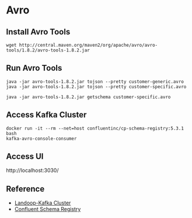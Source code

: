 # Avro

## Install Avro Tools
```shell script
wget http://central.maven.org/maven2/org/apache/avro/avro-tools/1.8.2/avro-tools-1.8.2.jar
```

## Run Avro Tools
```shell script
java -jar avro-tools-1.8.2.jar tojson --pretty customer-generic.avro
java -jar avro-tools-1.8.2.jar tojson --pretty customer-specific.avro

java -jar avro-tools-1.8.2.jar getschema customer-specific.avro
```

## Access Kafka Cluster
```shell script
docker run -it --rm --net=host confluentinc/cp-schema-registry:5.3.1 bash
kafka-avro-console-consumer
```

## Access UI
http://localhost:3030/

## Reference
- [Landoop-Kafka Cluster](https://hub.docker.com/r/landoop/fast-data-dev)
- [Confluent Schema Registry](https://hub.docker.com/r/confluentinc/cp-schema-registry)